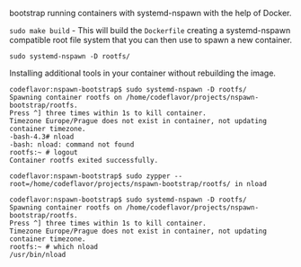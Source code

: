 bootstrap running containers with systemd-nspawn with the help of Docker.  

`sudo make build` - This will build the `Dockerfile` creating a systemd-nspawn
compatible root file system that you can then use to spawn a new container.  

`sudo systemd-nspawn -D rootfs/`


Installing additional tools in your container without rebuilding the image.
```
codeflavor:nspawn-bootstrap$ sudo systemd-nspawn -D rootfs/
Spawning container rootfs on /home/codeflavor/projects/nspawn-bootstrap/rootfs.
Press ^] three times within 1s to kill container.
Timezone Europe/Prague does not exist in container, not updating container timezone.
-bash-4.3# nload
-bash: nload: command not found
rootfs:~ # logout
Container rootfs exited successfully.
```
```
codeflavor:nspawn-bootstrap$ sudo zypper --root=/home/codeflavor/projects/nspawn-bootstrap/rootfs/ in nload
```

```
codeflavor:nspawn-bootstrap$ sudo systemd-nspawn -D rootfs/
Spawning container rootfs on /home/codeflavor/projects/nspawn-bootstrap/rootfs.
Press ^] three times within 1s to kill container.
Timezone Europe/Prague does not exist in container, not updating container timezone.
rootfs:~ # which nload
/usr/bin/nload
```
